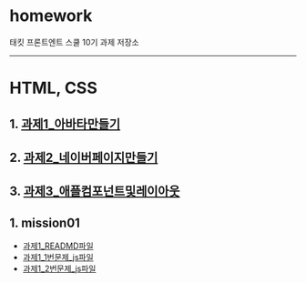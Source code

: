 # homework
태킷 프론트엔트 스쿨 10기 과제 저장소

---

# HTML, CSS

## 1. [과제1_아바타만들기](https://github.com/hyesom2/homework/blob/main/avatars/avatars.md)
## 2. [과제2_네이버페이지만들기](https://github.com/hyesom2/homework/blob/main/naver/naver.md)
## 3. [과제3_애플컴포넌트및레이아웃](https://github.com/hyesom2/homework/blob/main/apple/apple.md)

## 1. mission01
* [과제1_READMD파일](https://github.com/hyesom2/homework/blob/main/js-homework/mission01/mission01.md)
* [과제1_1번문제_js파일](https://github.com/hyesom2/homework/blob/main/js-homework/mission01/index01.js)
* [과제1_2번문제_js파일](https://github.com/hyesom2/homework/blob/main/js-homework/mission01/index02.js)